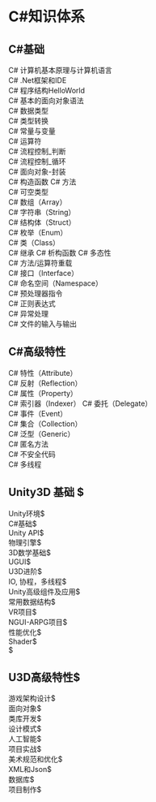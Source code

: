 # C#知识体系  
  
## C#基础    
C# 计算机基本原理与计算机语言                        
C# .Net框架和IDE    
C# 程序结构HelloWorld  
C# 基本的面向对象语法  
C# 数据类型  
C# 类型转换  
C# 常量与变量  
C# 运算符  
C# 流程控制_判断  
C# 流程控制_循环  
C# 面向对象-封装  
C# 构造函数
C# 方法  
C# 可空类型  
C# 数组（Array）  
C# 字符串（String）  
C# 结构体（Struct）  
C# 枚举（Enum）  
C# 类（Class）  
C# 继承 
C# 析构函数
C# 多态性  
C# 方法/运算符重载  
C# 接口（Interface）  
C# 命名空间（Namespace）  
C# 预处理器指令  
C# 正则表达式  
C# 异常处理  
C# 文件的输入与输出  
  
## C#高级特性  
C# 特性（Attribute）  
C# 反射（Reflection）  
C# 属性（Property）  
C# 索引器（Indexer）
C# 委托（Delegate）  
C# 事件（Event）  
C# 集合（Collection）  
C# 泛型（Generic）  
C# 匿名方法  
C# 不安全代码  
C# 多线程  


## Unity3D 基础  $  
Unity环境$  
C#基础$  
Unity API$  
物理引擎$  
3D数学基础$  
UGUI$  
U3D进阶$  
IO, 协程，多线程$  
Unity高级组件及应用$  
常用数据结构$  
VR项目$  
NGUI-ARPG项目$  
性能优化$  
Shader$  
$  
## U3D高级特性$  
游戏架构设计$  
面向对象$  
类库开发$  
设计模式$  
人工智能$  
项目实战$  
美术规范和优化$  
XML和Json$  
数据库$  
项目制作$  

